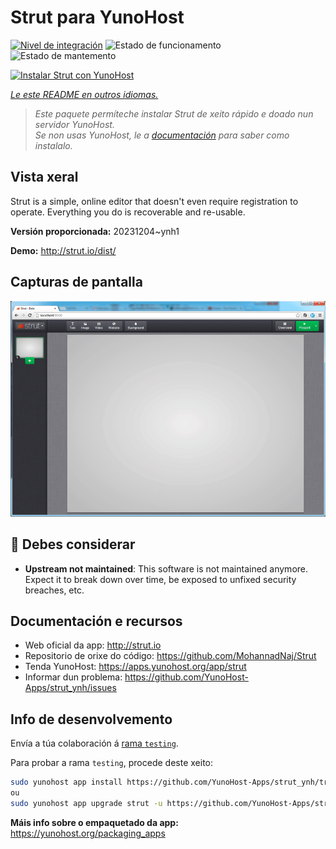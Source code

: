 <!--
NOTA: Este README foi creado automáticamente por <https://github.com/YunoHost/apps/tree/master/tools/readme_generator>
NON debe editarse manualmente.
-->

# Strut para YunoHost

[![Nivel de integración](https://dash.yunohost.org/integration/strut.svg)](https://dash.yunohost.org/appci/app/strut) ![Estado de funcionamento](https://ci-apps.yunohost.org/ci/badges/strut.status.svg) ![Estado de mantemento](https://ci-apps.yunohost.org/ci/badges/strut.maintain.svg)

[![Instalar Strut con YunoHost](https://install-app.yunohost.org/install-with-yunohost.svg)](https://install-app.yunohost.org/?app=strut)

*[Le este README en outros idiomas.](./ALL_README.md)*

> *Este paquete permíteche instalar Strut de xeito rápido e doado nun servidor YunoHost.*  
> *Se non usas YunoHost, le a [documentación](https://yunohost.org/install) para saber como instalalo.*

## Vista xeral

Strut is a simple, online editor that doesn't even require registration to operate. Everything you do is recoverable and re-usable.

**Versión proporcionada:** 20231204~ynh1

**Demo:** <http://strut.io/dist/>

## Capturas de pantalla

![Captura de pantalla de Strut](./doc/screenshots/screenshot.gif)

## :red_circle: Debes considerar

- **Upstream not maintained**: This software is not maintained anymore. Expect it to break down over time, be exposed to unfixed security breaches, etc.

## Documentación e recursos

- Web oficial da app: <http://strut.io>
- Repositorio de orixe do código: <https://github.com/MohannadNaj/Strut>
- Tenda YunoHost: <https://apps.yunohost.org/app/strut>
- Informar dun problema: <https://github.com/YunoHost-Apps/strut_ynh/issues>

## Info de desenvolvemento

Envía a túa colaboración á [rama `testing`](https://github.com/YunoHost-Apps/strut_ynh/tree/testing).

Para probar a rama `testing`, procede deste xeito:

```bash
sudo yunohost app install https://github.com/YunoHost-Apps/strut_ynh/tree/testing --debug
ou
sudo yunohost app upgrade strut -u https://github.com/YunoHost-Apps/strut_ynh/tree/testing --debug
```

**Máis info sobre o empaquetado da app:** <https://yunohost.org/packaging_apps>
